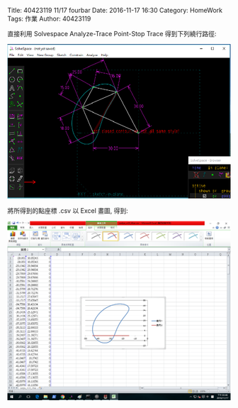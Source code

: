 Title: 40423119 11/17 fourbar
Date: 2016-11-17 16:30
Category: HomeWork
Tags: 作業
Author: 40423119

<!-- PELICAN_END_SUMMARY -->
<p>直接利用 Solvespace Analyze-Trace Point-Stop Trace 得到下列繞行路徑:</p>
<p><img src="./../w7/cadpa_w10_4bar.png" width="800" /></p>
<p>將所得到的點座標 .csv 以 Excel 畫圖, 得到:</p>
<p><img src="./../w7/cadpa_w10_4bar_1.png" width="800" /></p>